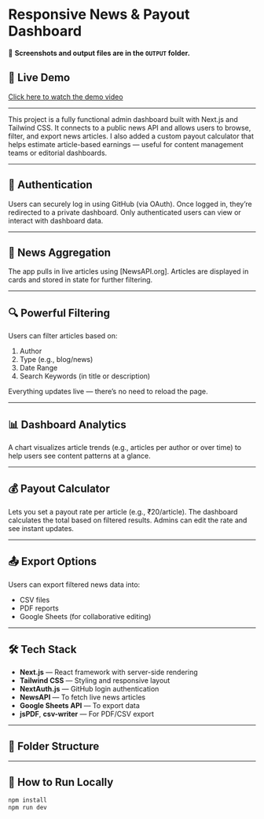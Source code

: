 # Responsive News & Payout Dashboard

📁 **Screenshots and output files are in the `OUTPUT` folder.**

## 🎥 Live Demo  
[Click here to watch the demo video](https://drive.google.com/file/d/1qPevInLBUEw05xKPKTfeOhA_hjKjXr8r/view?usp=sharing)

---

This project is a fully functional admin dashboard built with Next.js and Tailwind CSS. It connects to a public news API and allows users to browse, filter, and export news articles. I also added a custom payout calculator that helps estimate article-based earnings — useful for content management teams or editorial dashboards.

---

## 🔐 Authentication
Users can securely log in using GitHub (via OAuth). Once logged in, they’re redirected to a private dashboard. Only authenticated users can view or interact with dashboard data.

---

## 📰 News Aggregation
The app pulls in live articles using [NewsAPI.org]. Articles are displayed in cards and stored in state for further filtering.

---

## 🔍 Powerful Filtering
Users can filter articles based on:
1. Author  
2. Type (e.g., blog/news)  
3. Date Range  
4. Search Keywords (in title or description)  

Everything updates live — there’s no need to reload the page.

---

## 📊 Dashboard Analytics
A chart visualizes article trends (e.g., articles per author or over time) to help users see content patterns at a glance.

---

## 💰 Payout Calculator
Lets you set a payout rate per article (e.g., ₹20/article). The dashboard calculates the total based on filtered results. Admins can edit the rate and see instant updates.

---

## 📤 Export Options
Users can export filtered news data into:
- CSV files  
- PDF reports  
- Google Sheets (for collaborative editing)

---

## 🛠 Tech Stack

- **Next.js** — React framework with server-side rendering  
- **Tailwind CSS** — Styling and responsive layout  
- **NextAuth.js** — GitHub login authentication  
- **NewsAPI** — To fetch live news articles  
- **Google Sheets API** — To export data  
- **jsPDF**, **csv-writer** — For PDF/CSV export

---

## 📁 Folder Structure

---

## 🚀 How to Run Locally

```bash
npm install
npm run dev